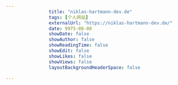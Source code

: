 ---
                title: "niklas-hartmann-dev.de"
                tags: [个人网站]
                externalUrl: "https://niklas-hartmann-dev.de/"
                date: 9975-08-08
                showDate: false
                showAuthor: false
                showReadingTime: false
                showEdit: false
                showLikes: false
                showViews: false
                layoutBackgroundHeaderSpace: false
                ---

